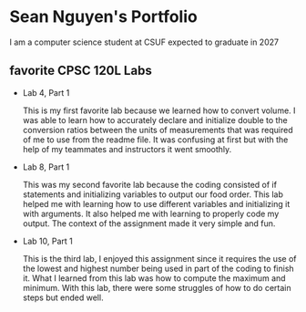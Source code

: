 # Sean Nguyen's Portfolio

I am a computer science student at CSUF expected to graduate in 2027

## favorite CPSC 120L Labs
* Lab 4, Part 1
  
  This is my first favorite lab because we learned how to convert volume. I was able to learn how to accurately declare and initialize double to the conversion ratios between the units of measurements that was required of me to use from the readme file. It was confusing at first but with the help of my teammates and instructors it went smoothly.

* Lab 8, Part 1
  
  This was my second favorite lab because the coding consisted of if statements and initializing variables to output our food order. This lab helped me with learning how to use different variables and initializing it with arguments. It also helped me with learning to properly code my output. The context of the assignment made it very simple and fun.

* Lab 10, Part 1
  
  This is the third lab, I enjoyed this assignment since it requires the use of the lowest and highest number being used in part of the coding to finish it. What I learned from this lab was how to compute the maximum and minimum. With this lab, there were some struggles of how to do certain steps but ended well.
